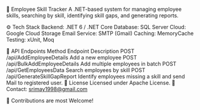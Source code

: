 📝 Employee Skill Tracker
A .NET-based system for managing employee skills, searching by skill, identifying skill gaps, and generating reports.

⚙️ Tech Stack
Backend: .NET 6 / .NET Core
Database: SQL Server
Cloud: Google Cloud Storage
Email Service: SMTP (Gmail)
Caching: MemoryCache
Testing: xUnit, Moq

📖 API Endpoints
  Method	Endpoint	Description
  POST	/api/AddEmployeeDetails	Add a new employee
  POST	/api/BulkAddEmployeeDetails	Add multiple employees in batch
  POST	/api/GetEmployeesData	Search employees by skill
  POST	/api/GenerateSkillGapReport	Identify employees missing a skill and send Mail to registered user.
📜 License
Licensed under Apache License.
📧 Contact: srimay1998@gmail.com

🚀 Contributions are most Welcome!
